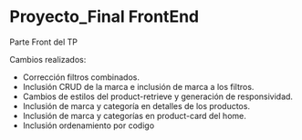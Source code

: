# Proyecto_Final FrontEnd
Parte Front del TP

Cambios realizados:
- Corrección filtros combinados.
- Inclusión CRUD de la marca e inclusión de marca a los filtros. 
- Cambios de estilos del product-retrieve y generación de responsividad.
- Inclusión de marca y categoría en detalles de los productos.
- Inclusión de marca y categorías en product-card del home.
- Inclusión ordenamiento por codigo 